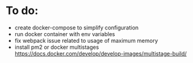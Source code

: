 # To do:

  - create docker-compose to simplify configuration
  - run docker container with env variables
  - fix webpack issue related to usage of maximum memory
  - install pm2 or docker multistages https://docs.docker.com/develop/develop-images/multistage-build/